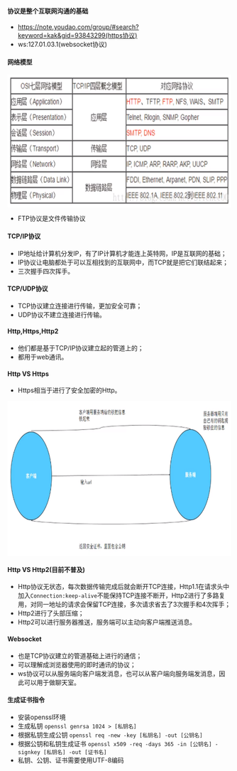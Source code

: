 #### 协议是整个互联网沟通的基础
* https://note.youdao.com/group/#search?keyword=kak&gid=93843299(https协议)
* ws:127.01.03.1(websocket协议)
#### 网络模型
<img style="vertical-align: top;height: 300px" src="./code/assets/img/network-model.png">

* FTP协议是文件传输协议
#### TCP/IP协议
* IP地址给计算机分发IP，有了IP计算机才能连上英特网，IP是互联网的基础；
* IP协议让电脑都处于可以互相找到的互联网中，而TCP就是把它们联结起来；
* 三次握手四次挥手。
#### TCP/UDP协议
* TCP协议建立连接进行传输，更加安全可靠；
* UDP协议不建立连接进行传输。
#### Http,Https,Http2
* 他们都是基于TCP/IP协议建立起的管道上的；
* 都用于web通讯。
#### Http VS Https
* Https相当于进行了安全加密的Http。
<img style="vertical-align: top;height: 350px" src="./code/assets/img/http-https.png">

#### Http VS Http2(目前不普及)
* Http协议无状态，每次数据传输完成后就会断开TCP连接，Http1.1在请求头中加入```Connection:keep-alive```不能保持TCP连接不断开，Http2进行了多路复用，对同一地址的请求会保留TCP连接，多次请求省去了3次握手和4次挥手；
* Http2进行了头部压缩；
* Http2可以进行服务器推送，服务端可以主动向客户端推送消息。
#### Websocket
* 也是TCP协议建立的管道基础上进行的通信；
* 可以理解成浏览器使用的即时通讯的协议；
* ws协议可以从服务端向客户端发消息，也可以从客户端向服务端发消息，因此可以用于做聊天室。
#### 生成证书指令
* 安装openssl环境
* 生成私钥
```openssl genrsa 1024 > [私钥名]```
* 根据私钥生成公钥
```openssl req -new -key [私钥名] -out [公钥名]```
* 根据公钥和私钥生成证书
```openssl x509 -req -days 365 -in [公钥名] -signkey [私钥名] -out [证书名]```
* 私钥、公钥、证书需要使用UTF-8编码